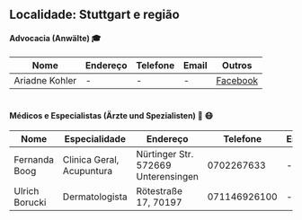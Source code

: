 ## Localidade: **Stuttgart e região**

#### Advocacia (Anwälte) :mortar_board:

| Nome | Endereço | Telefone | Email | Outros |
| ------------ | ------------- | ------------- | ------------- | ------------- |
| Ariadne Kohler | - | - | - | [Facebook](https://www.facebook.com/ariadne.monteiro.71)
#
#### Médicos e Especialistas (Ärzte und Spezialisten) :hospital: :mask:

| Nome | Especialidade | Endereço | Telefone | Email | Outros |
| ------------ | ------------ | ------------- | ------------- | ------------- | ------------- |
| Fernanda Boog | Clinica Geral, Acupuntura | Nürtinger Str. 572669 Unterensingen | 0702267633 | - | -
|  Ulrich Borucki  | Dermatologista | Rötestraße 17, 70197 | 071146926100 | - | -
#
